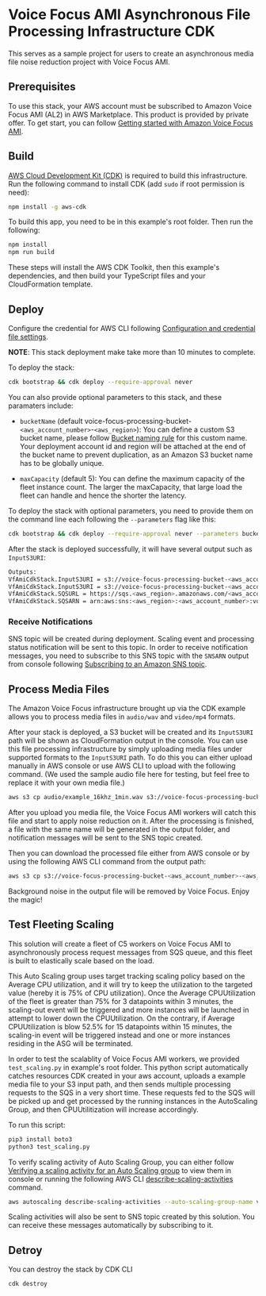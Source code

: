 # Voice Focus AMI Asynchronous File Processing Infrastructure CDK

This serves as a sample project for users to create an asynchronous media file noise reduction project with Voice Focus AMI.

## Prerequisites

To use this stack, your AWS account must be subscribed to Amazon Voice Focus AMI (AL2) in AWS Marketplace. This product is provided by private offer. To get start, you can follow [Getting started with Amazon Voice Focus AMI](https://pages.awscloud.com/GLOBAL_PM_LA_voice-focus_20211020_7014z000000rfEjAAI-registration.html).

## Build

[AWS Cloud Development Kit (CDK)](https://docs.aws.amazon.com/cdk/v2/guide/home.html) is required to build this infrastructure. Run the following command to install CDK (add `sudo` if root permission is need):

```bash
npm install -g aws-cdk
```

To build this app, you need to be in this example's root folder. Then run the following:

```bash
npm install
npm run build
```

These steps will install the AWS CDK Toolkit, then this example's dependencies, and then build your TypeScript files and your CloudFormation template.

## Deploy

Configure the credential for AWS CLI following [Configuration and credential file settings](https://docs.aws.amazon.com/cli/latest/userguide/cli-configure-files.html).

**NOTE**: This stack deployment make take more than 10 minutes to complete.

To deploy the stack: 
```bash
cdk bootstrap && cdk deploy --require-approval never
```

You can also provide optional parameters to this stack, and these paramaters include: 

* `bucketName` (default voice-focus-processing-bucket-`<aws_account_number>`-`<aws_region>`): 
You can define a custom S3 bucket name, please follow [Bucket naming rule](https://docs.aws.amazon.com/AmazonS3/latest/userguide/bucketnamingrules.html) for this custom name. Your deployment account id and region will be attached at the end of the bucket name to prevent duplication, as an Amazon S3 bucket name has to be globally unique.

* `maxCapacity` (default 5):
You can define the maximum capacity of the fleet instance count. The larger the maxCapacity, that large load the fleet can handle and hence the shorter the latency.

To deploy the stack with optional parameters, you need to provide them on the command line each following the `--parameters` flag like this:

```bash
cdk bootstrap && cdk deploy --require-approval never --parameters bucketName=<bucket_name> --parameters maxCapacity=<capacity>
```

After the stack is deployed successfully, it will have several output such as `InputS3URI`:

```bash
Outputs:
VfAmiCdkStack.InputS3URI = s3://voice-focus-processing-bucket-<aws_account_number>-<aws_region>/input/
VfAmiCdkStack.InputS3URI = s3://voice-focus-processing-bucket-<aws_account_number>-<aws_region>/output/
VfAmiCdkStack.SQSURL = https://sqs.<aws_region>.amazonaws.com/<aws_account_number>/voice-focus-sqs
VfAmiCdkStack.SQSARN = arn:aws:sns:<aws_region>:<aws_account_number>:voice-focus-sns
``` 

### Receive Notifications

SNS topic will be created during deployment. Scaling event and processing status notification will be sent to this topic. In order to receive notification messages, you need to subscribe to this SNS topic with the `SNSARN` output from console following [Subscribing to an Amazon SNS topic](https://docs.aws.amazon.com/sns/latest/dg/sns-create-subscribe-endpoint-to-topic.html).

## Process Media Files

The Amazon Voice Focus infrastructure brought up via the CDK example allows you to process media files in `audio/wav` and `video/mp4` formats.

After your stack is deployed, a S3 bucket will be created and its `InputS3URI` path will be shown as CloudFormation output in the console. You can use this file processing infrastructure by simply uploading media files under supported formats to the `InputS3URI` path. To do this you can either upload manually in AWS console or use AWS CLI to upload with the following command. (We used the sample audio file here for testing, but feel free to replace it with your own media file.)

```bash
aws s3 cp audio/example_16khz_1min.wav s3://voice-focus-processing-bucket-<aws_account_number>-<aws_region>/input/
```

After you upload you media file, the Voice Focus AMI workers will catch this file and start to apply noise reduction on it. After the processing is finished, a file with the same name will be generated in the output folder, and notification messages will be sent to the SNS topic created. 

Then you can download the processed file either from AWS console or by using the following AWS CLI command from the output path:

```bash
aws s3 cp s3://voice-focus-processing-bucket-<aws_account_number>-<aws_region>/output/example_16khz_1min.wav example_16khz_1min_output.wav
```

Background noise in the output file will be removed by Voice Focus. Enjoy the magic!

## Test Fleeting Scaling

This solution will create a fleet of C5 workers on Voice Focus AMI to asynchronously process request messages from SQS queue, and this fleet is built to elastically scale based on the load.  

This Auto Scaling group uses target tracking scaling policy based on the Average CPU utilization, and it will try to keep the utilization to the targeted value (hereby it is 75% of CPU utilization). Once the Average CPUUtilization of the fleet is greater than 75% for 3 datapoints within 3 minutes, the scaling-out event will be triggered and more instances will be launched in attempt to lower down the CPUUtilization. On the contrary, if Average CPUUtilization is blow 52.5% for 15 datapoints within 15 minutes, the scaling-in event will be triggered instead and one or more instances residing in the ASG will be terminated.

In order to test the scalablity of Voice Focus AMI workers, we provided `test_scaling.py` in example's root folder. This python script automatically catches resources CDK created in your aws account, uploads a example media file to your S3 input path, and then sends multiple processing requests to the SQS in a very short time. These requests fed to the SQS will be picked up and get processed by the running instances in the AutoScaling Group, and then CPUUtilitization will increase accordingly.

To run this script:
```python
pip3 install boto3
python3 test_scaling.py
```

To verify scaling activity of Auto Scaling Group, you can either follow [Verifying a scaling activity for an Auto Scaling group](https://docs.aws.amazon.com/autoscaling/ec2/userguide/as-verify-scaling-activity.html) to view them in console or running the following AWS CLI [describe-scaling-activities](https://docs.aws.amazon.com/cli/latest/reference/autoscaling/describe-scaling-activities.html) command.

```bash
aws autoscaling describe-scaling-activities --auto-scaling-group-name voice-focus-asg
```

Scaling activities will also be sent to SNS topic created by this solution. You can receive these messages automatically by subscribing to it.

## Detroy

You can destroy the stack by CDK CLI

```bash
cdk destroy
```
